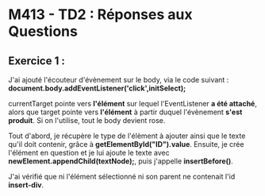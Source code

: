 # M413 - TD2 : Réponses aux Questions

## Exercice 1 :

J'ai ajouté l'écouteur d'évènement sur le body, via le code suivant : **document.body.addEventListener('click',initSelect);**

currentTarget pointe vers **l'élément** sur lequel l'EventListener **a été attaché**, alors que target pointe vers **l'élément** à partir duquel l'évènement **s'est produit**.
Si on l'utilise, tout le body devient rose.

Tout d'abord, je récupère le type de l'élèment à ajouter ainsi que le texte qu'il doit contenir, grâce à **getElementById("ID").value**.
Ensuite, je crée l'élément en question et je lui ajoute le texte avec **newElement.appendChild(textNode);**, puis j'appelle **insertBefore()**.

J'ai vérifié que ni l'élément sélectionné ni son parent ne contenait l'id **insert-div**.

